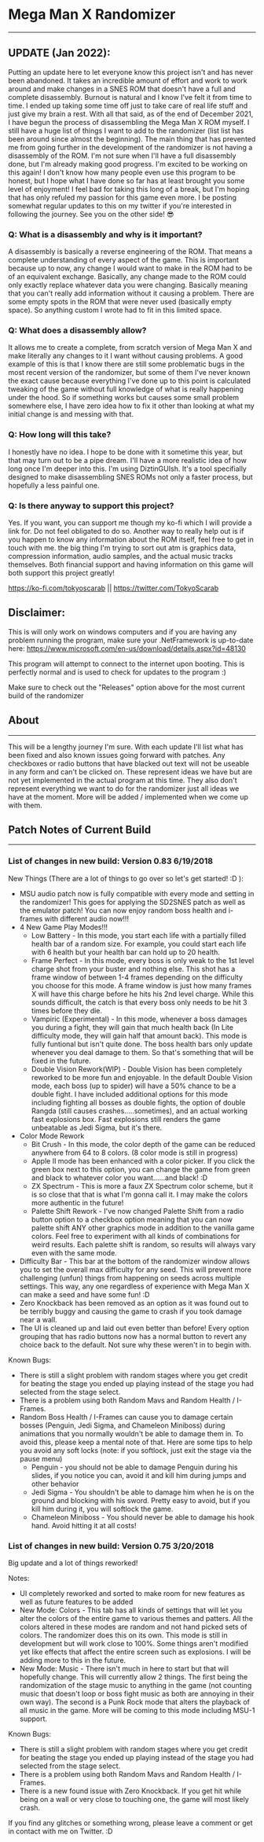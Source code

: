 # Mega Man X Randomizer
---
## UPDATE (Jan 2022):
Putting an update here to let everyone know this project isn't and has never been abandoned. It takes an incredible amount of effort and work to work around and make changes in a SNES ROM that doesn't have a full and complete disassembly. Burnout is natural and I know I've felt it from time to time. I ended up taking some time off just to take care of real life stuff and just give my brain a rest. With all that said, as of the end of December 2021, I have begun the process of disassembling the Mega Man X ROM myself. I still have a huge list of things I want to add to the randomizer (list list has been around since almost the beginning). The main thing that has prevented me from going further in the development of the randomizer is not having a disassembly of the ROM. I'm not sure when I'll have a full disassembly done, but I'm already making good progress. I'm excited to be working on this again! I don't know how many people even use this program to be honest, but I hope what I have done so far has at least brought you some level of enjoyment! I feel bad for taking this long of a break, but I'm hoping that has only refuled my passion for this game even more. I be posting somewhat regular updates to this on my twitter if you're interested in following the journey. See you on the other side! 😎

### Q: What is a disassembly and why is it important?

A disassembly is basically a reverse engineering of the ROM. That means a complete understanding of every aspect of the game. This is important because up to now, any change I would want to make in the ROM had to be of an equivalent exchange. Basically, any change made to the ROM could only exactly replace whatever data you were changing. Basically meaning that you can't really add information without it causing a problem. There are some empty spots in the ROM that were never used (basically empty space). So anything custom I wrote had to fit in this limited space.

### Q: What does a disassembly allow?

It allows me to create a complete, from scratch version of Mega Man X and make literally any changes to it I want without causing problems. A good example of this is that I know there are still some problematic bugs in the most recent version of the randomizer, but some of them I've never known the exact cause because everything I've done up to this point is calculated tweaking of the game without full knowledge of what is really happening under the hood. So if something works but causes some small problem somewhere else, I have zero idea how to fix it other than looking at what my initial change is and messing with that.

### Q: How long will this take?

I honestly have no idea. I hope to be done with it sometime this year, but that may turn out to be a pipe dream. I'll have a more realistic idea of how long once I'm deeper into this. I'm using DiztinGUIsh. It's a tool specifially designed to make disassembling SNES ROMs not only a faster process, but hopefully a less painful one.

### Q: Is there anyway to support this project?

Yes. If you want, you can support me though my ko-fi which I will provide a link for. Do not feel obligated to do so. Another way to really help out is if you happen to know any information about the ROM itself, feel free to get in touch with me. the big thing I'm trying to sort out atm is graphics data, compression information, audio samples, and the actual music tracks themselves. Both financial support and having information on this game will both support this project greatly!

https://ko-fi.com/tokyoscarab || 
https://twitter.com/TokyoScarab


## Disclaimer: 
This is will only work on windows computers and if you are having any problem running the program, make sure your
.NetFramework is up-to-date here: https://www.microsoft.com/en-us/download/details.aspx?id=48130

This program will attempt to connect to the internet upon booting.  This is perfectly normal and is used to check for updates to the program :)

Make sure to check out the "Releases" option above for the most current build of the randomizer

## About
---

This will be a lengthy journey I'm sure.  With each update I'll list what has been fixed and also known issues going forward with patches.  Any checkboxes or radio buttons that have blacked out text will not be useable in any form and can't be clicked on.  These represent ideas we have but are not yet implemented in the actual program at this time.  They also don't represent everything we want to do for the randomizer just all ideas we have at the moment.  More will be added / implemented when we come up with them.

## Patch Notes of Current Build
---


### List of changes in new build: Version 0.83 6/19/2018

New Things (There are a lot of things to go over so let's get started! :D ):

* MSU audio patch now is fully compatible with every mode and setting in the randomizer!  This goes for applying the SD2SNES patch as well as the emulator patch!  You can now enjoy random boss health and i-frames with different audio now!!! 
* 4 New Game Play Modes!!!
   * Low Battery - In this mode, you start each life with a partially filled health bar of a random size.  For example, you could start each life with 6 health but your health bar can hold up to 20 health.
   * Frame Perfect - In this mode, every boss is only weak to the 1st level charge shot from your buster and nothing else.  This shot has a frame window of between 1-4 frames depending on the difficulty you choose for this mode.  A frame window is just how many frames X will have this charge before he hits his 2nd level charge.  While this sounds difficult, the catch is that every boss only needs to be hit 3 times before they die.
   * Vampiric (Experimental) - In this mode, whenever a boss damages you during a fight, they will gain that much health back (In Lite difficulty mode, they will gain half that amount back).  This mode is fully funtional but isn't quite done.  The boss health bars only update whenever you deal damage to them.  So that's something that will be fixed in the future.
   * Double Vision Rework(WIP) - Double Vision has been completely reworked to be more fun and enjoyable. In the default Double Vision mode, each boss (up to spider) will have a 50% chance to be a double fight. I have included additional options for this mode including fighting all bosses as double fights, the option of double Rangda (still causes crashes.....sometimes), and an actual working fast explosions box.  Fast explosions still renders the game unbeatable as Jedi Sigma, but it's there.
* Color Mode Rework
    * Bit Crush - In this mode, the color depth of the game can be reduced anywhere from 64 to 8 colors. (8 color mode is still in progress)
    * Apple II mode has been enhanced with a color picker.  If you click the green box next to this option, you can change the game from green and black to whatever color you want......and black! :D 
    * ZX Spectrum - This is more a faux ZX Spectrum color scheme, but it is so close that that is what I'm gonna call it.  I may make the colors more authentic in the future!
    * Palette Shift Rework - I've now changed Palette Shift from a radio button option to a checkbox option meaning that you can now palette shift ANY other graphics mode in addition to the vanilla game colors.  Feel free to experiment with all kinds of combinations for weird results.  Each palette shift is random, so results will always vary even with the same mode.
* Difficulty Bar - This bar at the bottom of the randomizer window allows you to set the overall max difficulty for any seed.  This will prevent more challenging (unfun) things from happening on seeds across multiple settings.  This way, any one regardless of experience with Mega Man X can make a seed and have some fun! :D
* Zero Knockback has been removed as an option as it was found out to be terribly buggy and causing the game to crash if you took damage near a wall.
* The UI is cleaned up and laid out even better than before! Every option grouping that has radio buttons now has a normal button to revert any choice back to the default.  Not sure why these weren't in to begin with.
  
Known Bugs:

* There is still a slight problem with random stages where you get credit for beating the stage you ended up playing instead of the stage you had selected from the stage select.
* There is a problem using both Random Mavs and Random Health / I-Frames.  
* Random Boss Health / I-Frames can cause you to damage certain bosses (Penguin, Jedi Sigma, and Chameleon Miniboss) during animations that you normally wouldn't be able to damage them in.  To avoid this, please keep a mental note of that. Here are some tips to help you avoid any soft locks (note: if you softlock, just exit the stage via the pause menu)
    * Penguin - you should not be able to damage Penguin during his slides, if you notice you can, avoid it and kill him during jumps and other behavior
    * Jedi Sigma - You shouldn't be able to damage him when he is on the ground and blocking with his sword.  Pretty easy to avoid, but if you kill him during it, you will softlock the game.
    * Chameleon Miniboss - You should never be able to damage his hook hand.  Avoid hitting it at all costs!
     


### List of changes in new build: Version 0.75 3/20/2018

Big update and a lot of things reworked!

Notes:
* UI completely reworked and sorted to make room for new features as well as future features to be added
* New Mode:  Colors -  This tab has all kinds of settings that will let you alter the colors of the entire game to various themes and patters.  All the colors altered in these modes are random and not hand picked sets of colors.  The randomizer does this on its own. This mode is still in development but will work close to 100%.  Some things aren't modified yet like effects that affect the entire screen such as explosions.  I will be adding more to this in the future.
* New Mode:  Music - There isn't much in here to start but that will hopefully change.  This will currently allow 2 things.  The first being the randomization of the stage music to anything in the game (not counting music that doesn't loop or boss fight music as both are annoying in their own way).  The second is a Punk Rock mode that alters the playback of all music in the game.  More will be coming to this mode including MSU-1 support.

Known Bugs:
* There is still a slight problem with random stages where you get credit for beating the stage you ended up playing instead of the stage you had selected from the stage select.
* There is a problem using both Random Mavs and Random Health / I-Frames.  
* There is a new found issue with Zero Knockback.  If you get hit while being on a wall or very close to touching one, the game will most likely crash.


If you find any glitches or something wrong, please leave a comment or get in contact with me on Twitter. :D
